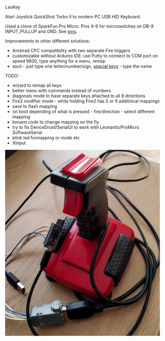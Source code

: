 LeoKey

Atari Joystick QuickShot Turbo II to modern PC USB HID Keyboard.

Used a clone of SparkFun Pro Micro.
Pins 4-9 for microswitches on DB-9 INPUT_PULLUP and GND. See [pins](docs/joye.html).

Improvements to other different solutions:

* Amstrad CPC compatibility with two separate Fire triggers
* customizable without Arduino IDE: use Putty to connect to COM port on speed 9600, type anything for a menu, remap
* ascii - just type one letter/number/sign, [special keys](docs/scancodes.csv) - type the name

TODO:
* wizard to remap all keys
* better menu with commands instead of numbers
* diagonals mode to have separate keys attached to all 8 directions
* Fire2 modifier mode - while holding Fire2 has 5 or 9 additional mappings
* save to flash mapping
* on boot depending of what is pressed - fire/direction - select different mapping
* konami code to change mapping on the fly
* try to fix DeviceDruid/SerialUI to work with Leonardo/ProMicro SoftwareSerial
* blink led formapping or mode etc
* XInput

![QuickShot II Turbo](docs/photo.jpg "QuickShot II Turbo")